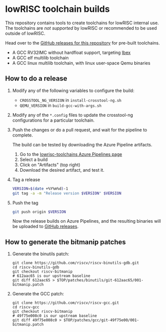 lowRISC toolchain builds
========================

This repository contains tools to create toolchains for lowRISC internal
use. The toolchains are *not supported* by lowRISC or recommended to be
used outside of lowRISC.

Head over to the
[GitHub releases for this repository](https://github.com/lowRISC/lowrisc-toolchains/releases)
for pre-built toolchains.

* A GCC RV32IMC without hardfloat support, targeting [Ibex](https://github.com/lowRISC/ibex/)
* A GCC elf multilib toolchain
* A GCC linux multilib toolchain, with linux user-space Qemu binaries

How to do a release
-------------------

1. Modify any of the following variables to configure the build:
   - `CROSSTOOL_NG_VERSION` in `install-crosstool-ng.sh`
   - `QEMU_VERSION` in `build-gcc-with-args.sh`

2. Modify any of the `*.config` files to update the crosstool-ng configurations
   for a particular toolchain.

3. Push the changes or do a pull request, and wait for the pipeline to
   complete.

   The build can be tested by downloading the Azure Pipeline artifacts.
     1. Go to the [lowrisc-toolchains Azure Pipelines page](https://dev.azure.com/lowrisc/lowrisc-toolchains/_build?definitionId=2&_a=summary)
     2. Select a build
     3. Click on "Artifacts" (top right)
     4. Download the desired artifact, and test it.

4. Tag a release

   ```bash
   VERSION=$(date +%Y%m%d)-1
   git tag -a -m "Release version $VERSION" $VERSION
   ```

5. Push the tag

   ```bash
   git push origin $VERSION
   ```

   Now the release builds on Azure Pipelines, and the resulting binaries
   will be uploaded to
   [GitHub releases](https://github.com/lowRISC/lowrisc-toolchains/releases).

How to generate the bitmanip patches
------------------------------------

1. Generate the binutils patch:

   ```
   git clone https://github.com/riscv/riscv-binutils-gdb.git
   cd riscv-binutils-gdb
   git checkout riscv-bitmanip
   # 612aac65 is our upstream baseline
   git diff 612aac65 > $TOP/patches/binutils/git-612aac65/001-bitmanip.patch
   ```

2. Generate the GCC patch:

   ```
   git clone https://github.com/riscv/riscv-gcc.git
   cd riscv-gcc
   git checkout riscv-bitmanip
   # 49f75e008c0 is our upstream baseline
   git diff 49f75e008c0 > $TOP/patches/gcc/git-49f75e00/001-bitmanip.patch
   ```
